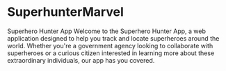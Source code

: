 # SuperhunterMarvel
Superhero Hunter App  Welcome to the Superhero Hunter App, a web application designed to help you track and locate superheroes around the world. Whether you're a government agency looking to collaborate with superheroes or a curious citizen interested in learning more about these extraordinary individuals, our app has you covered.
